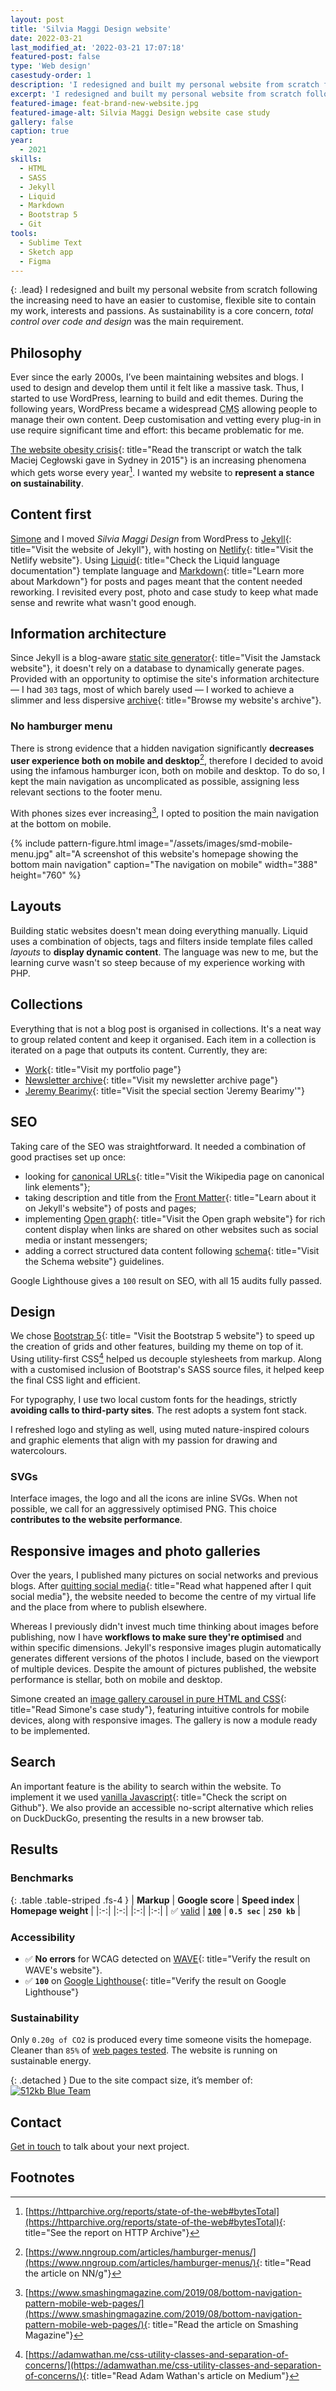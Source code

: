 ```yaml
---
layout: post
title: 'Silvia Maggi Design website'
date: 2022-03-21
last_modified_at: '2022-03-21 17:07:18'
featured-post: false
type: 'Web design'
casestudy-order: 1
description: 'I redesigned and built my personal website from scratch following the need to have a customisable, flexible site to contain my work, interests and passions.'
excerpt: 'I redesigned and built my personal website from scratch following the need to have an easier to customise, flexible site to contain my work, interests and passions.'
featured-image: feat-brand-new-website.jpg
featured-image-alt: Silvia Maggi Design website case study
gallery: false
caption: true
year: 
  - 2021
skills:
  - HTML
  - SASS
  - Jekyll
  - Liquid
  - Markdown
  - Bootstrap 5
  - Git
tools:
  - Sublime Text
  - Sketch app
  - Figma
---
```

{: .lead}
I redesigned and built my personal website from scratch following the increasing need to have an easier to customise, flexible site to contain my work, interests and passions. As sustainability is a core concern, *total control over code and design* was the main requirement.

## Philosophy
Ever since the early 2000s, I’ve been maintaining websites and blogs. I used to design and develop them until it felt like a massive task. Thus, I started to use WordPress, learning to build and edit themes. During the following years, WordPress became a widespread <abbr title="Content Management System">CMS</abbr> allowing people to manage their own content. Deep customisation and vetting every plug-in in use require significant time and effort: this became problematic for me.

[The website obesity crisis](https://idlewords.com/talks/website_obesity.htm){: title="Read the transcript or watch the talk Maciej Cegłowski gave in Sydney in 2015"} is an increasing phenomena which gets worse every year[^total-kilobytes]. I wanted my website to **represent a stance on sustainability**.

## Content first
[Simone](https://minutestomidnight.co.uk/) and I moved *Silvia Maggi Design* from WordPress to [Jekyll](https://jekyllrb.com/){: title="Visit the website of Jekyll"}, with hosting on [Netlify](https://www.netlify.com/){: title="Visit the Netlify website"}. Using [Liquid](https://shopify.github.io/liquid/){: title="Check the Liquid language documentation"} template language and [Markdown](https://daringfireball.net/projects/markdown/){: title="Learn more about Markdown"} for posts and pages meant that the content needed reworking. I revisited every post, photo and case study to keep what made sense and rewrite what wasn't good enough.

## Information architecture
Since Jekyll is a blog-aware [static site generator](https://jamstack.org/generators/){: title="Visit the Jamstack website"}, it doesn't rely on a database to dynamically generate pages. Provided with an opportunity to optimise the site's information architecture — I had `303` tags, most of which barely used — I worked to achieve a slimmer and less dispersive [archive](/archive/){: title="Browse my website's archive"}.

### No hamburger menu
There is strong evidence that a hidden navigation significantly **decreases user experience both on mobile and desktop**[^hamburger-menus], therefore I decided to avoid using the infamous hamburger icon, both on mobile and desktop. To do so, I kept the main navigation as uncomplicated as possible, assigning less relevant sections to the footer menu.

With phones sizes ever increasing[^bottom-navigation], I opted to position the main navigation at the bottom on mobile.

{% include pattern-figure.html image="/assets/images/smd-mobile-menu.jpg" alt="A screenshot of this website's homepage showing the bottom main navigation" caption="The navigation on mobile" width="388" height="760" %}

## Layouts
Building static websites doesn't mean doing everything manually. Liquid uses a combination of objects, tags and filters inside template files called _layouts_ to **display dynamic content**. The language was new to me, but the learning curve wasn't so steep because of my experience working with PHP.

## Collections
Everything that is not a blog post is organised in collections. It's a neat way to group related content and keep it organised. Each item in a collection is iterated on a page that outputs its content.
Currently, they are:

- [Work](/silvia-maggi-portfolio/){: title="Visit my portfolio page"}
- [Newsletter archive](/newsletter/archive/){: title="Visit my newsletter archive page"}
- [Jeremy Bearimy](/jeremybearimy/){: title="Visit the special section 'Jeremy Bearimy'"}

## SEO
Taking care of the SEO was straightforward. It needed a combination of good practises set up once:

- looking for [canonical URLs](https://en.wikipedia.org/wiki/Canonical_link_element){: title="Visit the Wikipedia page on canonical link elements"};
- taking description and title from the [Front Matter](https://jekyllrb.com/docs/front-matter/){: title="Learn about it on Jekyll's website"} of posts and pages;
- implementing [Open graph](https://ogp.me/){: title="Visit the Open graph website"} for rich content display when links are shared on other websites such as social media or instant messengers;
- adding a correct structured data content following [schema](https://schema.org/docs/documents.html){: title="Visit the Schema website"} guidelines.

Google Lighthouse gives a `100` result on SEO, with all 15 audits fully passed.

## Design
We chose [Bootstrap 5](https://getbootstrap.com/){: title= "Visit the Bootstrap 5 website"} to speed up the creation of grids and other features, building my theme on top of it. Using utility-first CSS[^utility-first] helped us decouple stylesheets from markup. Along with a customised inclusion of Bootstrap's SASS source files, it helped keep the final CSS light and efficient.

For typography, I use two local custom fonts for the headings, strictly **avoiding calls to third-party sites**. The rest adopts a system font stack.

I refreshed logo and styling as well, using muted nature-inspired colours and graphic elements that align with my passion for drawing and watercolours. 

### SVGs
Interface images, the logo and all the icons are inline SVGs. When not possible, we call for an aggressively optimised PNG. This choice **contributes to the website performance**. 

## Responsive images and photo galleries
Over the years, I published many pictures on social networks and  previous blogs. After [quitting social media](https://silviamaggidesign.com/personal/life-off-social-media/){: title="Read what happened after I quit social media"}, the website needed to become the centre of my virtual life and the place from where to publish elsewhere.

Whereas I previously didn't invest much time thinking about images before publishing, now I have **workflows to make sure they're optimised** and within specific dimensions. Jekyll's responsive images plugin automatically generates different versions of the photos I include, based on the viewport of multiple devices. Despite the amount of pictures published, the website performance is stellar, both on mobile and desktop.

Simone created an [image gallery carousel in pure HTML and CSS](https://minutestomidnight.co.uk/work/web-design/responsive-photogallery-carousel/){: title="Read Simone's case study"}, featuring intuitive controls for mobile devices, along with responsive images. The gallery is now a module ready to be implemented.

## Search

An important feature is the ability to search within the website. To implement it we used [vanilla Javascript](https://github.com/daviddarnes/jekyll-search-js){: title="Check the script on Github"}. We also provide an accessible no-script alternative which relies on DuckDuckGo, presenting the results in a new browser tab.

## Results

### Benchmarks

{: .table .table-striped .fs-4 }
| **Markup** | **Google score** | **Speed index** | **Homepage weight** |
|:-:| |:-:| |:-:| |:-:|
| ✅ [valid](https://validator.w3.org/nu/?doc=https://silviamaggidesign.com/) | **[`100`](https://pagespeed.web.dev/report?url=https%3A%2F%2Fsilviamaggidesign.com%2F)** | **`0.5 sec`** | **`250 kb`** |

### Accessibility

-   ✅ **No errors** for WCAG detected on [WAVE](https://wave.webaim.org/report#/https://silviamaggidesign.com/){: title="Verify the result on WAVE's website"}.
-   ✅ **`100`** on [Google Lighthouse](https://web.dev/measure/){: title="Verify the result on Google Lighthouse"}

### Sustainability

Only `0.20g of CO2` is produced every time someone visits the homepage. Cleaner than `85%` of [web pages tested](https://www.websitecarbon.com/website/silviamaggidesign-com/ "Visit Website carbon"). The website is running on sustainable energy.

{: .detached }
Due to the site compact size, it’s member of: [![512kb Blue Team](/assets/images/blue-team.svg)](https://512kb.club/#512)

## Contact
<a href="mailto:contacts@silviamaggidesign.com" title="Email me">Get in touch</a> to talk about your next project.

## Footnotes
[^total-kilobytes]: [https://httparchive.org/reports/state-of-the-web#bytesTotal](https://httparchive.org/reports/state-of-the-web#bytesTotal){: title="See the report on HTTP Archive"}
[^hamburger-menus]: [https://www.nngroup.com/articles/hamburger-menus/](https://www.nngroup.com/articles/hamburger-menus/){: title="Read the article on NN/g"}
[^bottom-navigation]: [https://www.smashingmagazine.com/2019/08/bottom-navigation-pattern-mobile-web-pages/](https://www.smashingmagazine.com/2019/08/bottom-navigation-pattern-mobile-web-pages/){: title="Read the article on Smashing Magazine"}
[^utility-first]: [https://adamwathan.me/css-utility-classes-and-separation-of-concerns/](https://adamwathan.me/css-utility-classes-and-separation-of-concerns/){: title="Read Adam Wathan's article on Medium"}